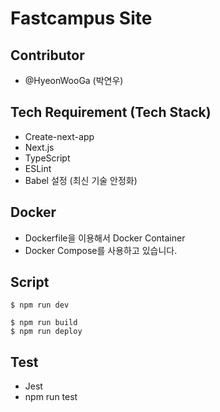 # Fastcampus Site

## Contributor

- @HyeonWooGa (박연우)

## Tech Requirement (Tech Stack)

- Create-next-app
- Next.js
- TypeScript
- ESLint
- Babel 설정 (최신 기술 안정화)

## Docker

- Dockerfile을 이용해서 Docker Container
- Docker Compose를 사용하고 있습니다.

## Script

```
$ npm run dev
```

```
$ npm run build
$ npm run deploy
```

## Test

- Jest
- npm run test
